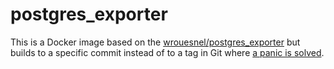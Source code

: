 # postgres_exporter

This is a Docker image based on the [wrouesnel/postgres_exporter](https://github.com/wrouesnel/postgres_exporter) but builds to a specific commit instead of to a tag in Git where [a panic is solved](https://github.com/wrouesnel/postgres_exporter/issues/245).
